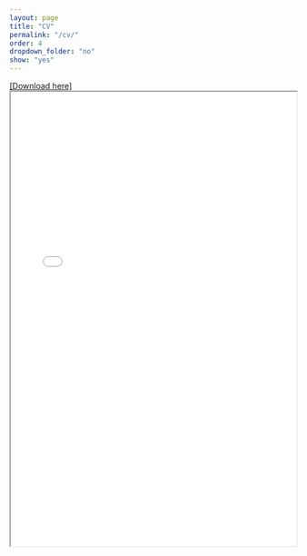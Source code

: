 ```yaml
---
layout: page
title: "CV"
permalink: "/cv/"
order: 4
dropdown_folder: "no"
show: "yes"
---
```

<div>
	<u><a href="{{ "/assets/pdfs/CV_JM_Daniel_Velasquez.pdf" | prepend: site.baseurl | prepend: site.url }}" target="_blank"> [Download here] </a></u>
<div>
<iframe src="//www.dropbox.com/s/r4uegusqfsqnrni/CV_daniel_vc_2021.pdf?raw=1" width="100%" height="800"></iframe>
